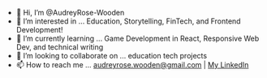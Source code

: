 - 👋 Hi, I’m @AudreyRose-Wooden
- 👀 I’m interested in ... Education, Storytelling, FinTech, and Frontend Development!
- 🌱 I’m currently learning ... Game Development in React, Responsive Web Dev, and technical writing
- 💞️ I’m looking to collaborate on ... education tech projects
- 📫 How to reach me ... audreyrose.wooden@gmail.com | [My LinkedIn](https://www.linkedin.com/in/audreyrose-wooden/)

<!---
AudreyRose-Wooden/AudreyRose-Wooden is a ✨ special ✨ repository because its `README.md` (this file) appears on your GitHub profile.
You can click the Preview link to take a look at your changes.
--->
